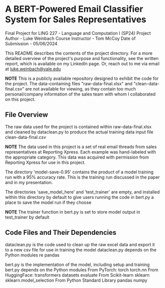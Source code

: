 # A BERT-Powered Email Classifier System for Sales Representatives
Final Project for LING 227 - Language and Computation I (SP24)
Project Author - Luke Weinbach
Course Instructor - Tom McCoy
Date of Submission - 05/06/2024

This README describes the contents of the project directory. For a more detailed overview of the project's purpose and functionality, see the written report, which is available on my LinkedIn page. Or, reach out to me via email at luke.weinbach@yale.edu

**NOTE** This is a publicly available repository designed to exhibit the code for the project. The data-containing files "raw-data-final.xlsx" and "clean-data-final.csv" are not available for viewing, as they contain too much personal/company information of the sales team with whom I collaborated on this project.

## File Overview

The raw data used for the project is contained within
    raw-data-final.xlsx
and cleaned by dataclean.py to produce the actual training data input file
    clean-data-final.csv

**NOTE** The data used in this project is a set of real email threads from sales representatives at Reporting Xpress. Each example was hand-labeled with the appropriate category. This data was acquired with permission from Reporting Xpress for use in this project.

The directory 'model-save-0.95' contains the product of a model training run with a 95% accuracy rate. This is the training run discussed in the paper and in my presentation.

The directories 'save_model_here' and 'test_trainer' are empty, and installed within this directory by default to give users running the code in bert.py a place to save the model run if they choose

**NOTE** The trainer function in bert.py is set to store model output in test_trainer by default

## Code Files and Their Dependencies

dataclean.py is the code used to clean up the raw excel data and export it to a new csv file for use in training the model
dataclean.py depends on the Python modules
    re
    pandas

bert.py is the implementation of the model, including setup and training
bert.py depends on the Python modules
    From PyTorch:
        torch
        torch.nn
    From HuggingFace:
        transformers
        datasets
        evaluate
    From Scikit-learn
        sklearn
        sklearn.model_selection
    From Python Standard Library
        pandas
        numpy
